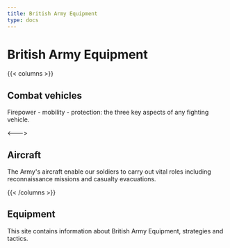 ```yaml
---
title: British Army Equipment
type: docs
---
```


# British Army Equipment

{{< columns >}}
## Combat vehicles

Firepower - mobility - protection: the three key aspects of any fighting vehicle.

<--->

## Aircraft

The Army's aircraft enable our soldiers to carry out vital roles including reconnaissance missions and casualty evacuations.

{{< /columns >}}

## Equipment

This site contains information about British Army Equipment, strategies and tactics.
